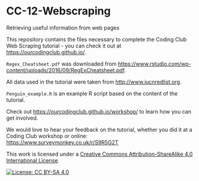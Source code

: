 # CC-12-Webscraping
Retrieving useful information from web pages

This repository contains the files necessary to complete the Coding Club Web Scraping tutorial - you can check it out at https://ourcodingclub.github.io/.

`Regex_Cheatsheet.pdf` was downloaded from https://www.rstudio.com/wp-content/uploads/2016/09/RegExCheatsheet.pdf. 

All data used in the tutorial were taken from http://www.iucnredlist.org.

`Penguin_example.R` is an example R script based on the content of the tutorial.

Check out https://ourcodingclub.github.io/workshop/ to learn how you can get involved.

We would love to hear your feedback on the tutorial, whether you did it at a Coding Club workshop or online: 
https://www.surveymonkey.co.uk/r/S9R5G2T

This work is licensed under a [Creative Commons Attribution-ShareAlike 4.0 International License](https://creativecommons.org/licenses/by-sa/4.0/).

[![License: CC BY-SA 4.0](https://licensebuttons.net/l/by-sa/4.0/80x15.png)](https://creativecommons.org/licenses/by-sa/4.0/)
